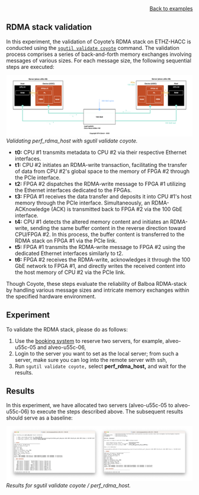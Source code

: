 <div id="readme" class="Box-body readme blob js-code-block-container">
<article class="markdown-body entry-content p-3 p-md-6" itemprop="text">
<p align="right">
<a href="https://github.com/fpgasystems/sgrt/blob/main/examples.md#examples">Back to examples</a>
</p>

# RDMA stack validation

In this experiment, the validation of Coyote’s RDMA stack on ETHZ-HACC is conducted using the [`sgutil validate coyote`](../cli/manual/sgutil-validate-coyote.md#sgutil-validate-coyote) command. The validation process comprises a series of back-and-forth memory exchanges involving messages of various sizes. For each message size, the following sequential steps are executed:


![Validating perf_rdma_host with sgutil validate coyote.](./sgutil-validate-coyote-perf_rdma_host.png "Validating perf_rdma_host with sgutil validate coyote.")
*Validating perf_rdma_host with sgutil validate coyote.*

 <!-- t1 ==== WHICH RAM, HBM ???????? -->

* **t0:** CPU #1 transmits metadata to CPU #2 via their respective Ethernet interfaces.
* **t1:** CPU #2 initiates an RDMA-write transaction, facilitating the transfer of data from CPU #2's global space to the memory of FPGA #2 through the PCIe interface.
* **t2:** FPGA #2 dispatches the RDMA-write message to FPGA #1 utilizing the Ethernet interfaces dedicated to the FPGAs.
* **t3:** FPGA #1 receives the data transfer and deposits it into CPU #1's host memory through the PCIe interface. Simultaneously, an RDMA-ACKnowledge (ACK) is transmitted back to FPGA #2 via the 100 GbE interface.
* **t4:** CPU #1 detects the altered memory content and initiates an RDMA-write, sending the same buffer content in the reverse direction toward CPU/FPGA #2. In this process, the buffer content is transferred to the RDMA stack on FPGA #1 via the PCIe link.
* **t5:** FPGA #1 transmits the RDMA-write message to FPGA #2 using the dedicated Ethernet interfaces similarly to t2.
* **t6:** FPGA #2 receives the RDMA-write, acknowledges it through the 100 GbE network to FPGA #1, and directly writes the received content into the host memory of CPU #2 via the PCIe link.

Though Coyote, these steps evaluate the reliability of Balboa RDMA-stack by handling various message sizes and intricate memory exchanges within the specified hardware environment.

## Experiment
To validate the RDMA stack, please do as follows:

1. Use the [booking system](https://alveo-booking.ethz.ch/login.php) to reserve two servers, for example, alveo-u55c-05 and alveo-u55c-06,
2. Login to the server you want to set as the local server; from such a server, make sure you can log into the remote server with ssh,
3. Run ```sgutil validate coyote,``` select **perf_rdma_host,** and wait for the results.

## Results
In this experiment, we have allocated two servers (alveo-u55c-05 to alveo-u55c-06) to execute the steps described above. The subsequent results should serve as a baseline:

![Results for sgutil validate coyote / perf_rdma_host.](./sgutil-validate-coyote-perf_rdma_host_results.png "Results for sgutil validate coyote / perf_rdma_host.")
*Results for sgutil validate coyote / perf_rdma_host.*